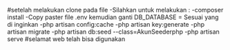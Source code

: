 #setelah melakukan clone pada file 
-Silahkan untuk melakukan : -composer install
                            -Copy paster file .env kemudian ganti DB_DATABASE = Sesuai yang di inginkan
                            -php artisan config:cache
                            -php artisan key:generate
                            -php artisan migrate
                            -php artisan db:seed --class=AkunSeederphp
                            -php artisan serve
#selamat web telah bisa digunakan
